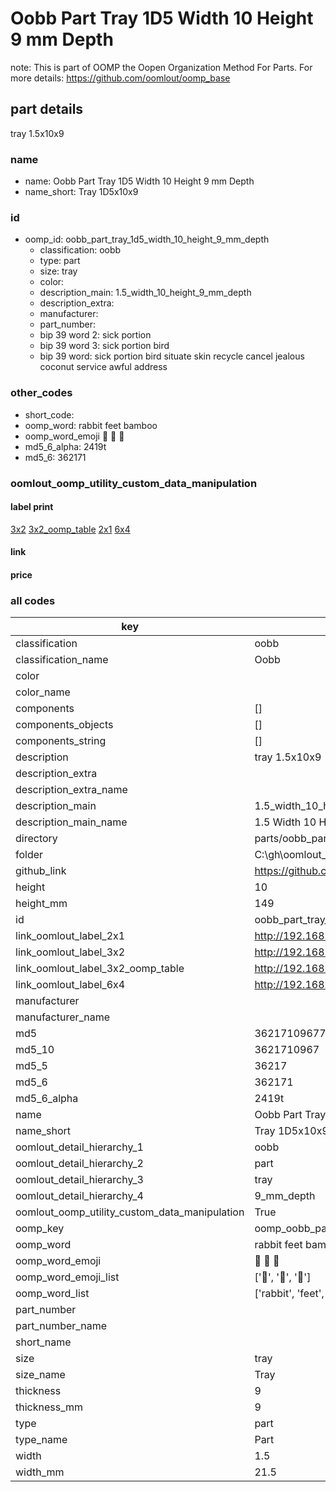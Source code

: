 # Oobb Part Tray 1D5 Width 10 Height 9 mm Depth  

note: This is part of OOMP the Oopen Organization Method For Parts. For more details: https://github.com/oomlout/oomp_base

##  part details
  



tray 1.5x10x9



### name
* name: Oobb Part Tray 1D5 Width 10 Height 9 mm Depth
* name_short: Tray 1D5x10x9 
### id
* oomp_id: oobb_part_tray_1d5_width_10_height_9_mm_depth
  * classification: oobb
  * type: part
  * size: tray
  * color: 
  * description_main: 1.5_width_10_height_9_mm_depth
  * description_extra: 
  * manufacturer: 
  * part_number: 
  * bip 39 word 2: sick portion
  * bip 39 word 3: sick portion bird
  * bip 39 word: sick portion bird situate skin recycle cancel jealous coconut service awful address

### other_codes
* short_code: 
* oomp_word: rabbit feet bamboo
* oomp_word_emoji :rabbit: :feet: :bamboo:
* md5_6_alpha: 2419t
* md5_6: 362171






### oomlout_oomp_utility_custom_data_manipulation
#### label print
[3x2](http://192.168.1.245:1112/?label=oomp%202419t)
[3x2_oomp_table](http://192.168.1.108:1112/?label=oomp%202419t)
[2x1](http://192.168.1.242:1112/?label=oomp%202419t)
[6x4](http://192.168.1.55:1112/?label=oomp%202419t)    

#### link

                              

#### price







### all codes 
| key | value |  
| --- | --- |  
| classification | oobb |  
| classification_name | Oobb |  
| color |  |  
| color_name |  |  
| components | [] |  
| components_objects | [] |  
| components_string | [] |  
| description | tray 1.5x10x9 |  
| description_extra |  |  
| description_extra_name |  |  
| description_main | 1.5_width_10_height_9_mm_depth |  
| description_main_name | 1.5 Width 10 Height 9 mm Depth |  
| directory | parts/oobb_part_tray_1d5_width_10_height_9_mm_depth |  
| folder | C:\gh\oomlout_oobb_version_4_generated_parts\parts\oobb_part_tray_1d5_width_10_height_9_mm_depth |  
| github_link | https://github.com/oomlout/oomlout_oomp_part_src/tree/main/parts/oobb_part_tray_1d5_width_10_height_9_mm_depth |  
| height | 10 |  
| height_mm | 149 |  
| id | oobb_part_tray_1d5_width_10_height_9_mm_depth |  
| link_oomlout_label_2x1 | http://192.168.1.242:1112/?label=oomp%202419t |  
| link_oomlout_label_3x2 | http://192.168.1.245:1112/?label=oomp%202419t |  
| link_oomlout_label_3x2_oomp_table | http://192.168.1.108:1112/?label=oomp%202419t |  
| link_oomlout_label_6x4 | http://192.168.1.55:1112/?label=oomp%202419t |  
| manufacturer |  |  
| manufacturer_name |  |  
| md5 | 3621710967778426cfe54c9a2d2a163e |  
| md5_10 | 3621710967 |  
| md5_5 | 36217 |  
| md5_6 | 362171 |  
| md5_6_alpha | 2419t |  
| name | Oobb Part Tray 1D5 Width 10 Height 9 mm Depth |  
| name_short | Tray 1D5x10x9  |  
| oomlout_detail_hierarchy_1 | oobb |  
| oomlout_detail_hierarchy_2 | part |  
| oomlout_detail_hierarchy_3 | tray |  
| oomlout_detail_hierarchy_4 | 9_mm_depth |  
| oomlout_oomp_utility_custom_data_manipulation | True |  
| oomp_key | oomp_oobb_part_tray_1d5_width_10_height_9_mm_depth |  
| oomp_word | rabbit feet bamboo |  
| oomp_word_emoji | :rabbit: :feet: :bamboo: |  
| oomp_word_emoji_list | [':rabbit:', ':feet:', ':bamboo:'] |  
| oomp_word_list | ['rabbit', 'feet', 'bamboo'] |  
| part_number |  |  
| part_number_name |  |  
| short_name |  |  
| size | tray |  
| size_name | Tray |  
| thickness | 9 |  
| thickness_mm | 9 |  
| type | part |  
| type_name | Part |  
| width | 1.5 |  
| width_mm | 21.5 |  
